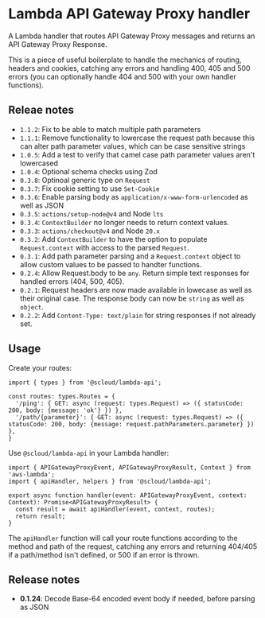 # Lambda API Gateway Proxy handler

A Lambda handler that routes API Gateway Proxy messages and returns an API Gateway Proxy Response.

This is a piece of useful boilerplate to handle the mechanics of routing, headers and cookies, catching any errors and handling 400, 405 and 500 errors (you can optionally handle 404 and 500 with your own handler functions).

## Releae notes

 * `1.1.2`: Fix to be able to match multiple path parameters
 * `1.1.1`: Remove functionality to lowercase the request path because this can alter path parameter values, which can be case sensitive strings
 * `1.0.5`: Add a test to verify that camel case path parameter values aren't lowercased
 * `1.0.4`: Optional schema checks using Zod
 * `0.3.8`: Optinoal generic type on `Request`
 * `0.3.7`: Fix cookie setting to use `Set-Cookie`
 * `0.3.6`: Enable parsing body as `application/x-www-form-urlencoded` as well as JSON
 * `0.3.5`: `actions/setup-node@v4` and Node `lts`
 * `0.3.4`: `ContextBuilder` no longer needs to return context values.
 * `0.3.3`: `actions/checkout@v4` and Node `20.x`
 * `0.3.2`: Add `ContextBuilder` to have the option to populate `Request.context` with access to the parsed `Request`.
 * `0.3.1`: Add path parameter parsing and a `Request.context` object to allow custom values to be passed to handter functions.
 * `0.2.4`: Allow Request.body to be `any`. Return simple text responses for handled errors (404, 500, 405).
 * `0.2.1`: Request headers are now made available in lowecase as well as their original case. The response body can now be `string` as well as `object`.
 * `0.2.2`: Add `Content-Type: text/plain` for string responses if not already set.

## Usage

Create your routes:

```
import { types } from '@scloud/lambda-api';

const routes: types.Routes = {
  '/ping': { GET: async (request: types.Request) => ({ statusCode: 200, body: {message: 'ok'} }) },
  '/path/{parameter}': { GET: async (request: types.Request) => ({ statusCode: 200, body: {message: request.pathParameters.parameter} }) },
}
```

Use `@scloud/lambda-api` in your Lambda handler:

```
import { APIGatewayProxyEvent, APIGatewayProxyResult, Context } from 'aws-lambda';
import { apiHandler, helpers } from '@scloud/lambda-api';

export async function handler(event: APIGatewayProxyEvent, context: Context): Promise<APIGatewayProxyResult> {
  const result = await apiHandler(event, context, routes);
  return result;
}
```

The `apiHandler` function will call your route functions according to the method and path of the request, catching any errors and returning 404/405 if a path/method isn't defined, or 500 if an error is thrown.

## Release notes

* **0.1.24**: Decode Base-64 encoded event body if needed, before parsing as JSON
